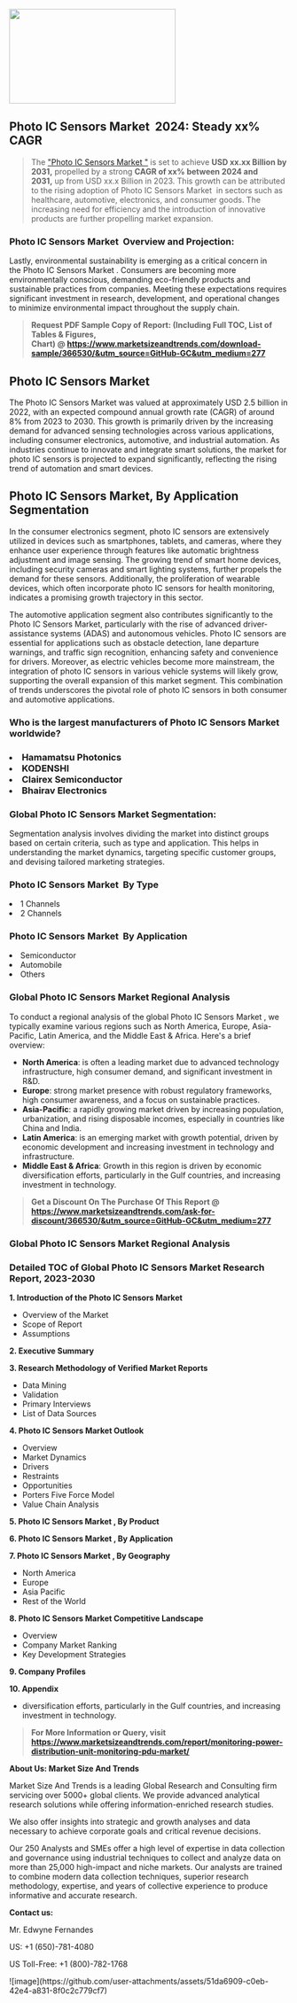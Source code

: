 <p><img class="alignnone size-medium wp-image-20088" src="https://ffe5etoiles.com/wp-content/uploads/2024/12/MST1-300x171.png" alt="" width="300" height="171" /></p><h2 id="ember46" class="ember-view reader-text-block__heading-2">Photo IC Sensors Market &nbsp;2024: Steady&nbsp;xx% CAGR</h2><blockquote id="ember47" class="ember-view reader-text-block__blockquote">The&nbsp;<a class="app-aware-link " href="https://www.marketsizeandtrends.com/download-sample/366530/&utm_source=GitHub-GC&utm_medium=277" target="_blank" data-test-app-aware-link="">"Photo IC Sensors Market "</a>&nbsp;is set to achieve&nbsp;<strong>USD&nbsp;xx.xx&nbsp;Billion by 2031,</strong>&nbsp;propelled by a strong&nbsp;<strong>CAGR of&nbsp;xx% between 2024 and 2031,</strong>&nbsp;up from USD xx.x Billion in 2023. This growth can be attributed to the rising adoption of&nbsp;Photo IC Sensors Market &nbsp;in sectors such as healthcare, automotive, electronics, and consumer goods. The increasing need for efficiency and the introduction of innovative products are further propelling market expansion.</blockquote><h3 id="ember48" class="ember-view reader-text-block__heading-3">Photo IC Sensors Market &nbsp;Overview and Projection:</h3><p id="ember49" class="ember-view reader-text-block__paragraph">Lastly, environmental sustainability is emerging as a critical concern in the&nbsp;Photo IC Sensors Market . Consumers are becoming more environmentally conscious, demanding eco-friendly products and sustainable practices from companies. Meeting these expectations requires significant investment in research, development, and operational changes to minimize environmental impact throughout the supply chain.</p><blockquote id="ember50" class="ember-view reader-text-block__blockquote"><strong>Request PDF Sample Copy of Report: (Including Full TOC, List of Tables &amp; Figures, Chart)&nbsp;@&nbsp;<strong><a href="https://www.marketsizeandtrends.com/download-sample/366530/&utm_source=GitHub-GC&utm_medium=277" target="_blank">https://www.marketsizeandtrends.com/download-sample/366530/&utm_source=GitHub-GC&utm_medium=277</a></strong></strong></blockquote><h3 class=""> <h2>Photo IC Sensors Market</h2><p>The Photo IC Sensors Market was valued at approximately USD 2.5 billion in 2022, with an expected compound annual growth rate (CAGR) of around 8% from 2023 to 2030. This growth is primarily driven by the increasing demand for advanced sensing technologies across various applications, including consumer electronics, automotive, and industrial automation. As industries continue to innovate and integrate smart solutions, the market for photo IC sensors is projected to expand significantly, reflecting the rising trend of automation and smart devices.</p><h2>Photo IC Sensors Market, By Application Segmentation</h2><p>In the consumer electronics segment, photo IC sensors are extensively utilized in devices such as smartphones, tablets, and cameras, where they enhance user experience through features like automatic brightness adjustment and image sensing. The growing trend of smart home devices, including security cameras and smart lighting systems, further propels the demand for these sensors. Additionally, the proliferation of wearable devices, which often incorporate photo IC sensors for health monitoring, indicates a promising growth trajectory in this sector.</p><p>The automotive application segment also contributes significantly to the Photo IC Sensors Market, particularly with the rise of advanced driver-assistance systems (ADAS) and autonomous vehicles. Photo IC sensors are essential for applications such as obstacle detection, lane departure warnings, and traffic sign recognition, enhancing safety and convenience for drivers. Moreover, as electric vehicles become more mainstream, the integration of photo IC sensors in various vehicle systems will likely grow, supporting the overall expansion of this market segment. This combination of trends underscores the pivotal role of photo IC sensors in both consumer and automotive applications.</p></h3><h3 id="" class="">Who is the largest manufacturers of&nbsp;Photo IC Sensors Market  worldwide?</h3><h3 class=""></Li><Li>Hamamatsu Photonics</Li><Li> KODENSHI</Li><Li> Clairex Semiconductor</Li><Li> Bhairav Electronics</h3><h3 id="ember53" class="ember-view reader-text-block__heading-3">Global&nbsp;Photo IC Sensors Market  Segmentation:</h3><p id="ember54" class="ember-view reader-text-block__paragraph">Segmentation analysis involves dividing the market into distinct groups based on certain criteria, such as type and application. This helps in understanding the market dynamics, targeting specific customer groups, and devising tailored marketing strategies.</p><h3 id="" class="">Photo IC Sensors Market &nbsp;By Type</h3><p></Li><Li>1 Channels</Li><Li> 2 Channels</p><h3 id="" class="">Photo IC Sensors Market &nbsp;By Application</h3><p class=""></Li><Li>Semiconductor</Li><Li> Automobile</Li><Li> Others</p><h3 id="ember62" class="ember-view reader-text-block__heading-3">Global Photo IC Sensors Market  Regional Analysis</h3><p id="ember63" class="ember-view reader-text-block__paragraph">To conduct a regional analysis of the global Photo IC Sensors Market , we typically examine various regions such as North America, Europe, Asia-Pacific, Latin America, and the Middle East &amp; Africa. Here's a brief overview:</p><ul><li><strong>North America</strong>: is often a leading market due to advanced technology infrastructure, high consumer demand, and significant investment in R&amp;D.</li><li><strong>Europe</strong>: strong market presence with robust regulatory frameworks, high consumer awareness, and a focus on sustainable practices.</li><li><strong>Asia-Pacific</strong>: a rapidly growing market driven by increasing population, urbanization, and rising disposable incomes, especially in countries like China and India.</li><li><strong>Latin America</strong>: is an emerging market with growth potential, driven by economic development and increasing investment in technology and infrastructure.</li><li><strong>Middle East &amp; Africa</strong>: Growth in this region is driven by economic diversification efforts, particularly in the Gulf countries, and increasing investment in technology.</li></ul><blockquote id="ember61" class="ember-view reader-text-block__blockquote"><strong>Get a Discount On The Purchase Of This Report @ <strong><a href="https://html-cleaner.com/" target="">https://www.marketsizeandtrends.com/ask-for-discount/366530/&utm_source=GitHub-GC&utm_medium=277</a></strong></strong></blockquote><h3 id="ember62" class="ember-view reader-text-block__heading-3">Global Photo IC Sensors Market  Regional Analysis</h3><h3 id="" class="">Detailed TOC of Global Photo IC Sensors Market  Research Report, 2023-2030</h3><p id="" class=""><strong>1. Introduction of the Photo IC Sensors Market </strong></p><ul><li>Overview of the Market</li><li>Scope of Report</li><li>Assumptions</li></ul><p id="" class=""><strong>2. Executive Summary</strong></p><p id="" class=""><strong>3. Research Methodology of Verified Market Reports</strong></p><ul><li>Data Mining</li><li>Validation</li><li>Primary Interviews</li><li>List of Data Sources</li></ul><p id="" class=""><strong>4. Photo IC Sensors Market  Outlook</strong></p><ul><li>Overview</li><li>Market Dynamics</li><li>Drivers</li><li>Restraints</li><li>Opportunities</li><li>Porters Five Force Model</li><li>Value Chain Analysis</li></ul><p id="" class=""><strong>5. Photo IC Sensors Market , By Product</strong></p><p id="" class=""><strong>6. Photo IC Sensors Market , By Application</strong></p><p id="" class=""><strong>7. Photo IC Sensors Market , By Geography</strong></p><ul><li>North America</li><li>Europe</li><li>Asia Pacific</li><li>Rest of the World</li></ul><p id="" class=""><strong>8. Photo IC Sensors Market  Competitive Landscape</strong></p><ul><li>Overview</li><li>Company Market Ranking</li><li>Key Development Strategies</li></ul><p id="" class=""><strong>9. Company Profiles</strong></p><p id="" class=""><strong>10. Appendix</strong></p><ul><li>diversification efforts, particularly in the Gulf countries, and increasing investment in technology.</li></ul><blockquote id="ember65" class="ember-view reader-text-block__blockquote"><strong>For More Information or Query, visit <strong><strong><a href="https://html-cleaner.com/" target="">https://www.marketsizeandtrends.com/report/monitoring-power-distribution-unit-monitoring-pdu-market/</a></strong></strong></strong></blockquote><p id="" class=""><strong>About Us: Market Size And Trends</strong></p><p id="" class="">Market Size And Trends is a leading Global Research and Consulting firm servicing over 5000+ global clients. We provide advanced analytical research solutions while offering information-enriched research studies.</p><p id="" class="">We also offer insights into strategic and growth analyses and data necessary to achieve corporate goals and critical revenue decisions.</p><p id="" class="">Our 250 Analysts and SMEs offer a high level of expertise in data collection and governance using industrial techniques to collect and analyze data on more than 25,000 high-impact and niche markets. Our analysts are trained to combine modern data collection techniques, superior research methodology, expertise, and years of collective experience to produce informative and accurate research.</p><p id="" class=""><strong>Contact us:</strong></p><p id="" class="">Mr. Edwyne Fernandes</p><p id="" class="">US: +1 (650)-781-4080</p><p id="" class="">US Toll-Free: +1 (800)-782-1768</p>
![image](https://github.com/user-attachments/assets/51da6909-c0eb-42e4-a831-8f0c2c779cf7)
